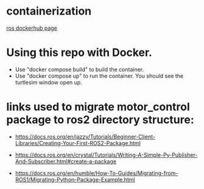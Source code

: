 # containerization
[ros dockerhub page](https://hub.docker.com/_/ros/)

# Using this repo with Docker.
- Use "docker compose build" to build the container.
- Use "docker compose up" to run the container. You should see the turtlesim window open up.


# links used to migrate motor_control package to ros2 directory structure:
- https://docs.ros.org/en/jazzy/Tutorials/Beginner-Client-Libraries/Creating-Your-First-ROS2-Package.html

- https://docs.ros.org/en/crystal/Tutorials/Writing-A-Simple-Py-Publisher-And-Subscriber.html#create-a-package

- https://docs.ros.org/en/humble/How-To-Guides/Migrating-from-ROS1/Migrating-Python-Package-Example.html
